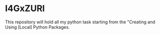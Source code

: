 # I4GxZURI

This repository will hold all my python task starting from the "Creating and Using [Local] Python Packages.
